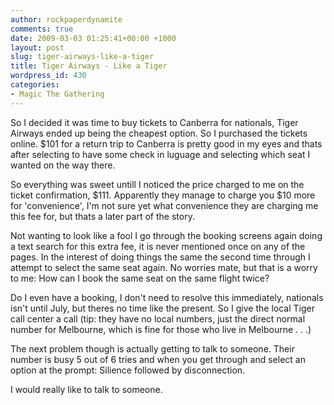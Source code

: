 ```yaml
---
author: rockpaperdynamite
comments: true
date: 2009-03-03 01:25:41+00:00 +1000
layout: post
slug: tiger-airways-like-a-tiger
title: Tiger Airways - Like a Tiger
wordpress_id: 430
categories:
- Magic The Gathering
---
```


So I decided it was time to buy tickets to Canberra for nationals, Tiger Airways ended up being the cheapest option. So I purchased the tickets online. $101 for a return trip to Canberra is pretty good in my eyes and thats after selecting to have some check in luguage and selecting which seat I wanted on the way there.

So everything was sweet untill I noticed the price charged to me on the ticket confirmation, $111. Apparently they manage to charge you $10 more for 'convenience', I'm not sure yet what convenience they are charging me this fee for, but thats a later part of the story.

Not wanting to look like a fool I go through the booking screens again doing a text search for this extra fee, it is never mentioned once on any of the pages. In the interest of doing things the same the second time through I attempt to select the same seat again. No worries mate, but that is a worry to me: How can I book the same seat on the same flight twice?

Do I even have a booking, I don't need to resolve this immediately, nationals isn't until July, but theres no time like the present. So I give the local Tiger call center a call (tip: they have no local numbers, just the direct normal number for Melbourne, which is fine for those who live in Melbourne . . .)

The next problem though is actually getting to talk to someone. Their number is busy 5 out of 6 tries and when you get through and select an option at the prompt: Silience followed by disconnection.

I would really like to talk to someone.
